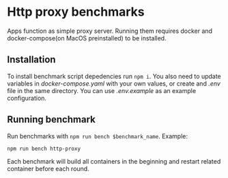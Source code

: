 # Http proxy benchmarks
Apps function as simple proxy server. Running them requires docker and docker-compose(on MacOS preinstalled) to be installed.

## Installation
To install benchmark script depedencies run `npm i`. You also need to update variables in *docker-compose.yaml* with your own values, or create and *.env* file in the same directory. You can use *.env.example* as an example configuration.

## Running benchmark
Run benchmarks with `npm run bench $benchmark_name`. Example:

```npm run bench http-proxy```

Each benchmark will build all containers in the beginning and restart related container before each round.